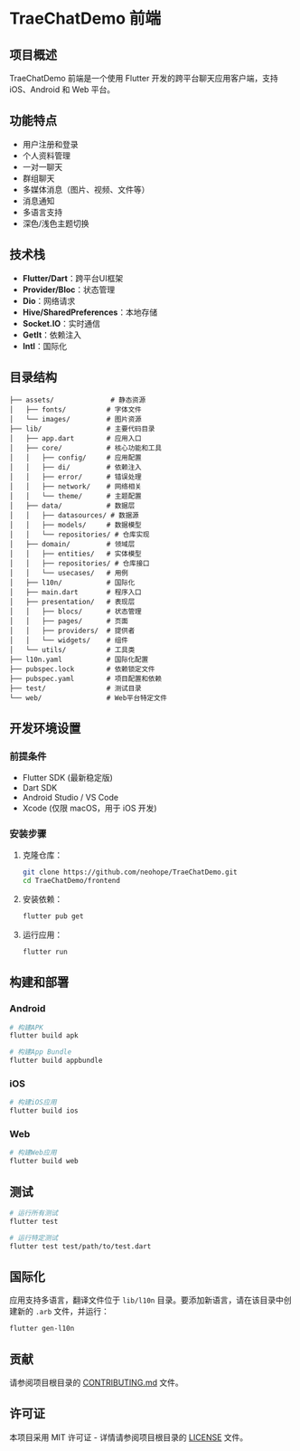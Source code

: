 # TraeChatDemo 前端

## 项目概述

TraeChatDemo 前端是一个使用 Flutter 开发的跨平台聊天应用客户端，支持 iOS、Android 和 Web 平台。

## 功能特点

- 用户注册和登录
- 个人资料管理
- 一对一聊天
- 群组聊天
- 多媒体消息（图片、视频、文件等）
- 消息通知
- 多语言支持
- 深色/浅色主题切换

## 技术栈

- **Flutter/Dart**：跨平台UI框架
- **Provider/Bloc**：状态管理
- **Dio**：网络请求
- **Hive/SharedPreferences**：本地存储
- **Socket.IO**：实时通信
- **GetIt**：依赖注入
- **Intl**：国际化

## 目录结构

```
├── assets/              # 静态资源
│   ├── fonts/          # 字体文件
│   └── images/         # 图片资源
├── lib/                # 主要代码目录
│   ├── app.dart        # 应用入口
│   ├── core/           # 核心功能和工具
│   │   ├── config/     # 应用配置
│   │   ├── di/         # 依赖注入
│   │   ├── error/      # 错误处理
│   │   ├── network/    # 网络相关
│   │   └── theme/      # 主题配置
│   ├── data/           # 数据层
│   │   ├── datasources/ # 数据源
│   │   ├── models/     # 数据模型
│   │   └── repositories/ # 仓库实现
│   ├── domain/         # 领域层
│   │   ├── entities/   # 实体模型
│   │   ├── repositories/ # 仓库接口
│   │   └── usecases/   # 用例
│   ├── l10n/           # 国际化
│   ├── main.dart       # 程序入口
│   ├── presentation/   # 表现层
│   │   ├── blocs/      # 状态管理
│   │   ├── pages/      # 页面
│   │   ├── providers/  # 提供者
│   │   └── widgets/    # 组件
│   └── utils/          # 工具类
├── l10n.yaml           # 国际化配置
├── pubspec.lock        # 依赖锁定文件
├── pubspec.yaml        # 项目配置和依赖
├── test/               # 测试目录
└── web/                # Web平台特定文件
```

## 开发环境设置

### 前提条件

- Flutter SDK (最新稳定版)
- Dart SDK
- Android Studio / VS Code
- Xcode (仅限 macOS，用于 iOS 开发)

### 安装步骤

1. 克隆仓库：
   ```bash
   git clone https://github.com/neohope/TraeChatDemo.git
   cd TraeChatDemo/frontend
   ```

2. 安装依赖：
   ```bash
   flutter pub get
   ```

3. 运行应用：
   ```bash
   flutter run
   ```

## 构建和部署

### Android

```bash
# 构建APK
flutter build apk

# 构建App Bundle
flutter build appbundle
```

### iOS

```bash
# 构建iOS应用
flutter build ios
```

### Web

```bash
# 构建Web应用
flutter build web
```

## 测试

```bash
# 运行所有测试
flutter test

# 运行特定测试
flutter test test/path/to/test.dart
```

## 国际化

应用支持多语言，翻译文件位于 `lib/l10n` 目录。要添加新语言，请在该目录中创建新的 `.arb` 文件，并运行：

```bash
flutter gen-l10n
```

## 贡献

请参阅项目根目录的 [CONTRIBUTING.md](../CONTRIBUTING.md) 文件。

## 许可证

本项目采用 MIT 许可证 - 详情请参阅项目根目录的 [LICENSE](../LICENSE) 文件。